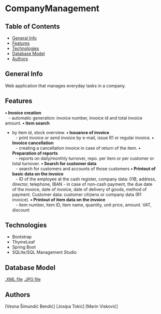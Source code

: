 # CompanyManagement

## Table of Contents
* [General Info](https://github.com/OSS-Java-Seminar/CompanyManagement/blob/master/README.md#general-info)
* [Features](https://github.com/OSS-Java-Seminar/CompanyManagement/blob/master/README.md#features)
* [Technologies](https://github.com/OSS-Java-Seminar/CompanyManagement/blob/master/README.md#technologies)
* [Database Model](https://github.com/OSS-Java-Seminar/CompanyManagement/blob/master/README.md#database-model)
* [Authors](https://github.com/OSS-Java-Seminar/CompanyManagement/blob/master/README.md#authors)

## General Info
Web application that manages everyday tasks in a company.

## Features
**• Invoice creation** <br/> &nbsp;&nbsp;&nbsp;- automatic generation: invoice number, invoice id and total invoice amount. 
**• item search** 
   - by item id, stock overview. 
**• Issuance of invoice** <br/> &nbsp;&nbsp;&nbsp;- print invoice or send invoice by e-mail, issue R1 or regular invoice. 
**• Invoice cancellation** <br/> &nbsp;&nbsp;&nbsp;- creating a cancellation invoice in case of return of the item. 
**• Preparation of reports** <br/> &nbsp;&nbsp;&nbsp;- reports on daily/monthly turnover, repo. per item or per customer or total turnover. 
**• Search for customer data** <br/> &nbsp;&nbsp;&nbsp;- search for customers and accounts of those customers 
**• Printout of basic data on the invoice** <br/> &nbsp;&nbsp;&nbsp;- ID of the employee at the cash register, company data: 01B, address, director, telephone, IBAN - in case of non-cash payment, the due date of the invoice, date of invoice, date of delivery of goods, method of payment. Customer data: customer citizens or company data (R1 invoice).
**• Printout of item data on the invoice** <br/> &nbsp;&nbsp;&nbsp;- item number, item ID, item name, quantity, unit price, amount. VAT, discount

## Technologies
* Bootstrap
* ThymeLeaf
* Spring Boot
* SQLite/SQL Management Studio

## Database Model
[.XML file]()
[.JPG file]()

## Authors
[Vesna Šimundić Bendić]
[Josipa Tokić]
[Marin Visković]
